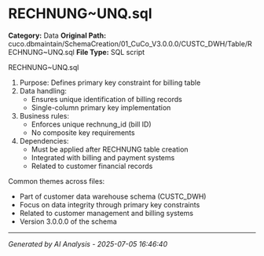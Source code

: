 # RECHNUNG~UNQ.sql

**Category:** Data
**Original Path:** cuco.dbmaintain/SchemaCreation/01_CuCo_V3.0.0.0/CUSTC_DWH/Table/RECHNUNG~UNQ.sql
**File Type:** SQL script

RECHNUNG~UNQ.sql
1. Purpose: Defines primary key constraint for billing table
2. Data handling:
   - Ensures unique identification of billing records
   - Single-column primary key implementation
3. Business rules:
   - Enforces unique rechnung_id (bill ID)
   - No composite key requirements
4. Dependencies:
   - Must be applied after RECHNUNG table creation
   - Integrated with billing and payment systems
   - Related to customer financial records

Common themes across files:
- Part of customer data warehouse schema (CUSTC_DWH)
- Focus on data integrity through primary key constraints
- Related to customer management and billing systems
- Version 3.0.0.0 of the schema

---
*Generated by AI Analysis - 2025-07-05 16:46:40*
